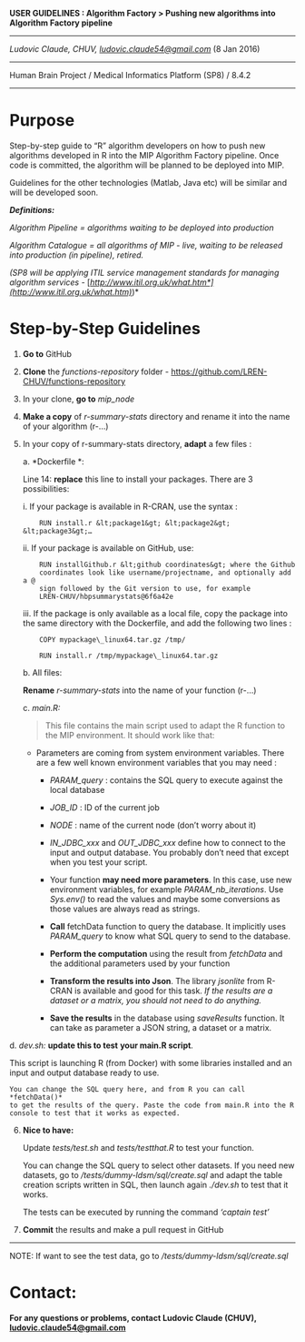   **USER GUIDELINES : Algorithm Factory &gt; Pushing new algorithms into Algorithm Factory pipeline**
  ------------------ --------------------------------------------------------------------------------------------------------
  *Ludovic Claude, CHUV, <ludovic.claude54@gmail.com>* (8 Jan 2016)
  ---------- ----------------------------------------------------------------------------------------------------------------
  Human Brain Project / Medical Informatics Platform (SP8) / 8.4.2 
  -------------------- -----------------------------------------------------------------------------------------------------

<span id="_Overview_of_the" class="anchor"><span id="_Toc439876557" class="anchor"></span></span>Purpose
======================================================================================================================

Step-by-step guide to “R” algorithm developers on how to push new
algorithms developed in R into the MIP Algorithm Factory pipeline. Once
code is committed, the algorithm will be planned to be deployed into
MIP.

Guidelines for the other technologies (Matlab, Java etc) will be similar
and will be developed soon.

***Definitions:***

*Algorithm Pipeline = algorithms waiting to be deployed into production*

*Algorithm Catalogue = all algorithms of MIP - live, waiting to be
released into production (in pipeline), retired.*

*(SP8 will be applying ITIL service management standards for managing
algorithm services -*
[*http://www.itil.org.uk/what.htm*](http://www.itil.org.uk/what.htm)*)*


Step-by-Step Guidelines
=======================

1.  **Go to** GitHub

2.  **Clone** the *functions-repository* folder -
    <https://github.com/LREN-CHUV/functions-repository>

3.  In your clone, **go to** *mip\_node*

4.  **Make a copy** of *r-summary-stats* directory and rename it into
    the name of your algorithm (r-…)

5.  In your copy of r-summary-stats directory, **adapt** a few files :

    a.  *Dockerfile *:

      Line 14: **replace** this line to install your packages. There are 3
      possibilities:

      i.  If your package is available in R-CRAN, use the syntax :

            RUN install.r &lt;package1&gt; &lt;package2&gt; &lt;package3&gt;…

       ii. If your package is available on GitHub, use:

            RUN installGithub.r &lt;github coordinates&gt; where the Github
            coordinates look like username/projectname, and optionally add a @
            sign followed by the Git version to use, for example
            LREN-CHUV/hbpsummarystats@6f6a42e

      iii. If the package is only available as a local file, copy the package
            into the same directory with the Dockerfile, and add the following
            two lines :

            COPY mypackage\_linux64.tar.gz /tmp/

            RUN install.r /tmp/mypackage\_linux64.tar.gz

    b\. All files: 
    
       **Rename** *r-summary-stats* into the name of your
       function (r-…)

    c\. *main.R:*

    > This file contains the main script used to adapt the R function to the
    > MIP environment. It should work like that:

    - Parameters are coming from system environment variables. There are a
      few well known environment variables that you may need :

        - *PARAM\_query* : contains the SQL query to execute against the
        local database

        - *JOB\_ID* : ID of the current job

        - *NODE* : name of the current node (don’t worry about it)

        - *IN\_JDBC\_xxx* and *OUT\_JDBC\_xxx* define how to connect to
          the input and output database. You probably don’t need that
          except when you test your script.

        - Your function **may need more parameters**. In this case, use new
          environment variables, for example *PARAM\_nb\_iterations*. Use
          *Sys.env()* to read the values and maybe some conversions as those
          values are always read as strings.

        - **Call** fetchData function to query the database. It implicitly
          uses *PARAM\_query* to know what SQL query to send to the database.

        - **Perform the computation** using the result from *fetchData* and
          the additional parameters used by your function

        - **Transform the results into Json**. The library *jsonlite* from
          R-CRAN is available and good for this task. *If the results are a
          dataset or a matrix, you should not need to do anything.*

        - **Save the results** in the database using *saveResults* function.
          It can take as parameter a JSON string, a dataset or a matrix.

   d\. *dev.sh:*    **update this to test** **your main.R script**. 
   
   This script is launching R (from Docker) with some libraries installed 
   and an input and output database ready to use.

    You can change the SQL query here, and from R you can call *fetchData()*
    to get the results of the query. Paste the code from main.R into the R
    console to test that it works as expected.

6.  **Nice to have:**

    Update *tests/test.sh* and *tests/testthat.R* to test your function.

    You can change the SQL query to select other datasets. If you need
    new datasets, go to */tests/dummy-ldsm/sql/create.sql* and adapt the
    table creation scripts written in SQL, then launch again *./dev.sh*
    to test that it works.

    The tests can be executed by running the command *‘captain test’*

7.  **Commit** the results and make a pull request in GitHub

---------------------------------------------------------------------------------------
NOTE: If want to see the test data, go to */tests/dummy-ldsm/sql/create.sql*

Contact:
=======

**For any questions or problems, contact Ludovic Claude (CHUV),
<ludovic.claude54@gmail.com>**
